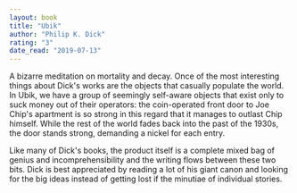 ```yaml
---
layout: book
title: "Ubik"
author: "Philip K. Dick"
rating: "3"
date_read: "2019-07-13"
---
```


A bizarre meditation on mortality and decay. Once of the most interesting things
about Dick's works are the objects that casually populate the world. In Ubik,
we have a group of seemingly self-aware objects that exist only to suck money
out of their operators: the coin-operated front door to Joe Chip's apartment is
so strong in this regard that it manages to outlast Chip himself. While the rest
of the world fades back into the past of the 1930s, the door stands strong,
demanding a nickel for each entry.

Like many of Dick's books, the product itself is a complete mixed bag of genius
and incomprehensibility and the writing flows between these two bits. Dick is
best appreciated by reading a lot of his giant canon and looking for the big
ideas instead of getting lost if the minutiae of individual stories.

